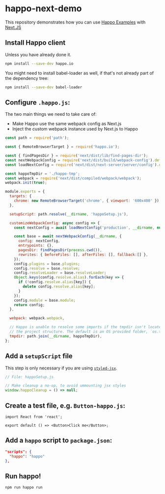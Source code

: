 # happo-next-demo

This repository demonstrates how you can use [Happo
Examples](https://docs.happo.io/docs/examples) with
[Next.JS](https://nextjs.org/)

## Install Happo client

Unless you have already done it.
```sh
npm install --save-dev happo.io
```

You might need to install babel-loader as well, if that's not already part of
the dependency tree:

```sh
npm install --save-dev babel-loader
```

## Configure `.happo.js`:

The two main things we need to take care of:
- Make Happo use the same webpack config as Next.js
- Inject the custom webpack instance used by Next.js to Happo

```js
const path = require('path');

const { RemoteBrowserTarget } = require('happo.io');

const { findPagesDir } = require('next/dist/lib/find-pages-dir');
const nextWebpackConfig = require('next/dist/build/webpack-config').default;
const loadNextConfig = require('next/dist/next-server/server/config').default;

const happoTmpDir = './happo-tmp';
const webpack = require('next/dist/compiled/webpack/webpack');
webpack.init(true);

module.exports = {
  targets: {
    chrome: new RemoteBrowserTarget('chrome', { viewport: '600x400' }),
  },

  setupScript: path.resolve(__dirname, 'happoSetup.js'),

  customizeWebpackConfig: async config => {
    const nextConfig = await loadNextConfig('production', __dirname, null);

    const base = await nextWebpackConfig(__dirname, {
      config: nextConfig,
      entrypoints: {},
      pagesDir: findPagesDir(process.cwd()),
      rewrites: { beforeFiles: [], afterFiles: [], fallback:[] },
    });
    config.plugins = base.plugins;
    config.resolve = base.resolve;
    config.resolveLoader = base.resolveLoader;
    Object.keys(config.resolve.alias).forEach(key => {
      if (!config.resolve.alias[key]) {
        delete config.resolve.alias[key];
      }
    });
    config.module = base.module;
    return config;
  },

  webpack: webpack.webpack,

  // Happo is unable to resolve some imports if the tmpdir isn't located inside
  // the project structure. The default is an OS provided folder, `os.tmpdir()`.
  tmpdir: path.join(__dirname, happoTmpDir),
};

```

## Add a `setupScript` file

This step is only necessary if you are using
[`styled-jsx`](https://github.com/zeit/styled-jsx).

```js
// File: happoSetup.js

// Make cleanup a no-op, to avoid ummounting jsx styles
window.happoCleanup = () => null;
```


## Create a test file, e.g. `Button-happo.js`:

```tsx
import React from 'react';

export default () => <Button>Click me</Button>;
```

## Add a `happo` script to `package.json`:

```json
"scripts": {
  "happo": "happo"
},
```

## Run happo!

```bash
npm run happo run
```


